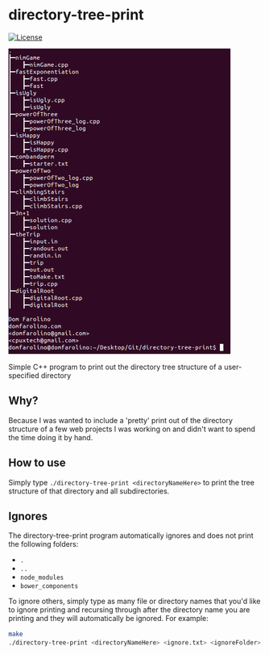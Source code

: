# directory-tree-print
[![License](http://img.shields.io/:license-mit-blue.svg)](http://doge.mit-license.org)

[![directory-tree-print](./screenshot.png)](https://github.com/domfarolino/directory-tree-print)

Simple C++ program to print out the directory tree structure of a user-specified directory

## Why?
Because I was wanted to include a 'pretty' print out of the directory structure of a few web projects I was working on and didn't want to spend the time doing it by hand.

## How to use
Simply type `./directory-tree-print <directoryNameHere>` to print the tree structure of that directory and all subdirectories.

## Ignores
The directory-tree-print program automatically ignores and does not print the following folders:

 - `.`
 - `..`
 - `node_modules`
 - `bower_components`

To ignore others, simply type as many file or directory names that you'd like to ignore printing and recursing through after the directory name you are printing and they will automatically be ignored. For example:

```sh
make
./directory-tree-print <directoryNameHere> <ignore.txt> <ignoreFolder> <...etc...>
```
